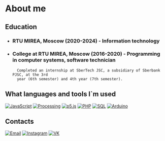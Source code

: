 # About me
## Education
+ ### RTU MIREA, Moscow (2020-2024) - Information technology
+ ### College at RTU MIREA, Moscow (2016-2020) - Programming in computer systems, software technician
        Completed an internship at SberTech JSC, a subsidiary of Sberbank PJSC, at the 3rd
        year (6th semester) and 4th year (7th semester).

## What languages and tools I`m used
[![JavaScript](https://img.shields.io/badge/JavaScript-000?style=for-the-badge&logo=JavaScript)](https://github.com/Borobeyka)
[![Processing](https://img.shields.io/badge/Processing-000?style=for-the-badge&logo=Processing%20Foundation)](https://github.com/Borobeyka)
[![p5.js](https://img.shields.io/badge/p5.js-000?style=for-the-badge&logo=p5.js)](https://github.com/Borobeyka)
[![PHP](https://img.shields.io/badge/PHP-000?style=for-the-badge&logo=PHP)](https://github.com/Borobeyka)
[![SQL](https://img.shields.io/badge/SQL-000?style=for-the-badge&logo=MySQL)](https://github.com/Borobeyka)
[![Arduino](https://img.shields.io/badge/Arduino-000?style=for-the-badge&logo=Arduino)](https://github.com/Borobeyka)

## Contacts
[![Email](https://img.shields.io/badge/EMail-000?style=for-the-badge&logo=Gmail)](mailto:malinkin.d.r@ya.ru)
[![Instagram](https://img.shields.io/badge/Instagram-000?style=for-the-badge&logo=Instagram)](https://instagram.com/borobeyka)
[![VK](https://img.shields.io/badge/VKontakte-000?style=for-the-badge&logo=VK)](https://vk.com/borobeyka)
